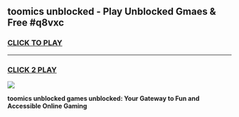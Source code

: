 
## toomics unblocked - Play Unblocked Gmaes & Free #q8vxc
<h3>
<a href="https://news.freeplayer.one?title=toomics_unblocked&ref=27F">CLICK TO PLAY</a></h3>
<hr>

<h3>
<a href="https://news.freeplayer.one?title=toomics_unblocked&ref=27F">CLICK 2 PLAY</a>
  
</h3>

<a href="https://news.freeplayer.one?title=toomics_unblocked&ref=27F/"><img src="https://clearcache.store/games.png"></a>


**toomics unblocked games unblocked: Your Gateway to Fun and Accessible Online Gaming**
